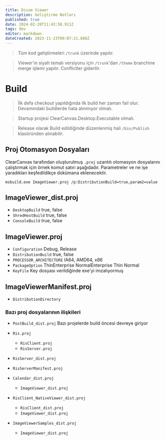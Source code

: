 ```yaml
---
title: Dicom Viewer
description: Geliştirme Notları
published: true
date: 2024-02-28T11:43:58.911Z
tags: dev
editor: markdown
dateCreated: 2023-11-23T09:07:21.808Z
---
```


>Tüm kod geliştirmeleri `/trunk` üzerinde yapılır.

>Viewer'ın siyah temalı versiyonu için `/trunk`'dan `/theme` branchine merge işlemi yapılır. Conflictler giderilir.

# Build
>İlk defa checkout yapıldığında ilk build her zaman fail olur. Devamındaki buildlerde hata alınmıyor olmalı.

>Startup projesi ClearCanvas.Desktop.Executable olmalı.

>Release olarak Build edildiğinde düzenlenmiş hali `/bin/Publish` klasöründen alınabilir.

## Proj Otomasyon Dosyaları
ClearCanvas tarafından oluşturulmuş `.proj` uzantılı otomasyon dosyalarını çalıştırmak için örnek komut satırı aşağıdadır. Parametreler ve ne işe yaradıkları keşfedildikçe dokümana eklenecektir.

`msbuild.exe ImageViewer.proj /p:DistributionBuild=true,param2=value`

## ImageViewer_dist.proj
- `DesktopBuild` true, false
- `ShredHostBuild` true, false
- `ConsoleBuild` true, false


## ImageViewer.proj

- `Configuration` Debug, Release
- `DistributionBuild` true, false
- `PROCESSOR_ARCHITECTURE` IA64, AMD64, x86
- `PackageOption`
	ThinEnterprise
  NormalEnterprise
  Thin
  Normal
- `KeyFile` Key dosyası verildiğinde exe'yi imzalıyormuş

## ImageViewerManifest.proj

- `DistributionDirectory`

### Bazı proj dosyalarının ilişkileri
* `PostBuild_dist.proj` Bazı projelerde build öncesi devreye giriyor

* `Ris.proj`
	* `RisClient.proj`
  * `RisServer.proj`
  

* `RisServer_dist.proj`
* `RisServerManifest.proj`

* `Calendar_dist.proj`
	* `ImageViewer_dist.proj`
  
* `RisClient_NativeViewer_dist.proj`
	* `RisClient_dist.proj`
	* `ImageViewer_dist.proj`
  

* `ImageViewerSamples_dist.proj`
	* `ImageViewer_dist.proj`